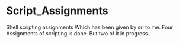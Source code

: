 # Script_Assignments
Shell scripting assignments Which has been given by sri to me.
Four Assignments of scripting is done.
But two of it in progress.
